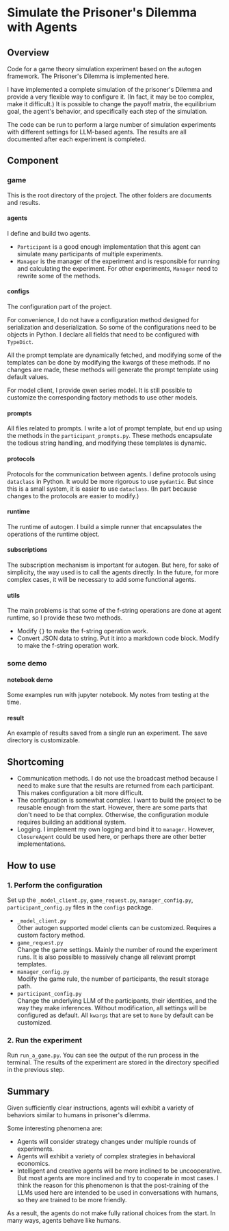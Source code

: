 # Simulate the Prisoner's Dilemma with Agents

## Overview
Code for a game theory simulation experiment based on the autogen framework. The Prisoner's Dilemma is implemented here.

I have implemented a complete simulation of the prisoner's Dilemma and provide a very flexible way to configure it. (In fact, it may be too complex, make it difficult.) It is possible to change the payoff matrix, the equilibrium goal, the agent's behavior, and specifically each step of the simulation.

The code can be run to perform a large number of simulation experiments with different settings for LLM-based agents. The results are all documented after each experiment is completed.

## Component
### game
This is the root directory of the project. The other folders are documents and results.
#### agents
I define and build two agents. 
- `Participant` is a good enough implementation that this agent can simulate many participants of multiple experiments.
- `Manager` is the manager of the experiment and is responsible for running and calculating the experiment. For other experiments, `Manager` need to rewrite some of the methods.
#### configs
The configuration part of the project. 

For convenience, I do not have a configuration method designed for serialization and deserialization. So some of the configurations need to be objects in Python. I declare all fields that need to be configured with `TypeDict`. 

All the prompt template are dynamically fetched, and modifying some of the templates can be done by modifying the kwargs of these methods. If no changes are made, these methods will generate the prompt template using default values.

For model client, I provide qwen series model. It is still possible to customize the corresponding factory methods to use other models.
#### prompts
All files related to prompts. I write a lot of prompt template, but end up using the methods in the `participant_prompts.py`. These methods encapsulate the tedious string handling, and modifying these templates is dynamic.
#### protocols
Protocols for the communication between agents. I define protocols using `dataclass` in Python. It would be more rigorous to use `pydantic`. But since this is a small system, it is easier to use `dataclass`. (In part because changes to the protocols are easier to modify.)
#### runtime
The runtime of autogen. I build a simple runner that encapsulates the operations of the runtime object.
#### subscriptions
The subscription mechanism is important for autogen. But here, for sake of simplicity, the way used is to call the agents directly. In the future, for more complex cases, it will be necessary to add some functional agents.
#### utils
The main problems is that some of the f-string operations are done at agent runtime, so I provide these two methods.
- Modify `{}` to make the f-string operation work.
- Convert JSON data to string. Put it into a markdown code block. Modify to make the f-string operation work.
### some demo
#### notebook demo
Some examples run with jupyter notebook. My notes from testing at the time.
#### result
An example of results saved from a single run an experiment. The save directory is customizable.

## Shortcoming
- Communication methods. I do not use the broadcast method because I need to make sure that the results are returned from each participant. This makes configuration a bit more difficult.
- The configuration is somewhat complex. I want to build the project to be reusable enough from the start. However, there are some parts that don't need to be that complex. Otherwise, the configuration module requires building an additional system.
- Logging. I implement my own logging and bind it to `manager`. However, `ClosureAgent` could be used here, or perhaps there are other better implementations.

## How to use
### 1. Perform the configuration
Set up the `_model_client.py`, `game_request.py`, `manager_config.py`, `participant_config.py` files in the `configs` package.
- `_model_client.py`  
  Other autogen supported model clients can be customized. Requires a custom factory method.
- `game_request.py`  
  Change the game settings. Mainly the number of round the experiment runs. It is also possible to massively change all relevant prompt templates.
- `manager_config.py`  
  Modify the game rule, the number of participants, the result storage path.
- `participant_config.py`  
  Change the underlying LLM of the participants, their identities, and the way they make inferences. 
Without modification, all settings will be configured as default. All `kwargs` that are set to `None` by default can be customized.
### 2. Run the experiment
Run `run_a_game.py`. You can see the output of the run process in the terminal. The results of the experiment are stored in the directory specified in the previous step.

## Summary
Given sufficiently clear instructions, agents will exhibit a variety of behaviors similar to humans in prisoner's dilemma.

Some interesting phenomena are:
- Agents will consider strategy changes under multiple rounds of experiments.
- Agents will exhibit a variety of complex strategies in behavioral economics.
- Intelligent and creative agents will be more inclined to be uncooperative. But most agents are more inclined and try to cooperate in most cases. I think the reason for this phenomenon is that the post-training of the LLMs used here are intended to be used in conversations with humans, so they are trained to be more friendly.

As a result, the agents do not make fully rational choices from the start. In many ways, agents behave like humans.

